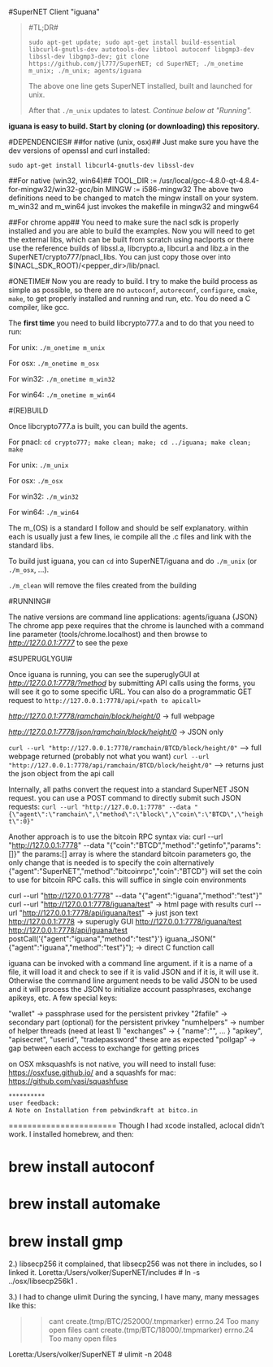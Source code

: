 #SuperNET Client "iguana"

> #TL;DR#
> 
> ```sudo apt-get update; sudo apt-get install build-essential libcurl4-gnutls-dev autotools-dev libtool autoconf libgmp3-dev libssl-dev libgmp3-dev; git clone https://github.com/jl777/SuperNET; cd SuperNET; ./m_onetime m_unix; ./m_unix; agents/iguana```
> 
> The above one line gets SuperNET installed, built and launched for unix. 
> 
> After that ```./m_unix``` updates to latest.
> *Continue below at "Running".*

**iguana is easy to build. Start by cloning (or downloading) this repository.**

#DEPENDENCIES#
##for native (unix, osx)##
Just make sure you have the dev versions of openssl and curl installed:

```sudo apt-get install libcurl4-gnutls-dev libssl-dev```

##For native (win32, win64)##
TOOL_DIR := /usr/local/gcc-4.8.0-qt-4.8.4-for-mingw32/win32-gcc/bin
MINGW := i586-mingw32
The above two definitions need to be changed to match the mingw install on your system. m_win32 and m_win64 just invokes the makefile in mingw32 and mingw64

##For chrome app##
You need to make sure the nacl sdk is properly installed and you are able to build the examples.
Now you will need to get the external libs, which can be built from scratch using naclports or there use the reference builds of libssl.a, libcrypto.a, libcurl.a and libz.a in the SuperNET/crypto777/pnacl_libs. You can just copy those over into $(NACL_SDK_ROOT)/<pepper_dir>/lib/pnacl.


#ONETIME#
Now you are ready to build.
I try to make the build process as simple as possible, so there are no `autoconf`, `autoreconf`, `configure`, `cmake`, `make`, to get properly installed and running and run, etc. You do need a C compiler, like gcc.

The **first time** you need to build libcrypto777.a and to do that you need to run:

For unix: ```./m_onetime m_unix```

For osx: ```./m_onetime m_osx```

For win32: ```./m_onetime m_win32```

For win64: ```./m_onetime m_win64```

#(RE)BUILD

Once libcrypto777.a is built, you can build the agents.

For pnacl: ```cd crypto777; make clean; make; cd ../iguana; make clean; make```

For unix: ```./m_unix```

For osx: ```./m_osx```

For win32: ```./m_win32```

For win64: ```./m_win64```


The m_(OS) is a standard I follow and should be self explanatory. within each is usually just a few lines, ie compile all the .c files and link with the standard libs.

To build just iguana, you can ```cd``` into SuperNET/iguana and do ```./m_unix``` (or ```./m_osx```, ...).

```./m_clean``` will remove the files created from the building

#RUNNING#

The native versions are command line applications: agents/iguana {JSON}
The chrome app pexe requires that the chrome is launched with a command line parameter (tools/chrome.localhost) and then browse to *http://127.0.0.1:7777* to see the pexe

#SUPERUGLYGUI#

Once iguana is running, you can see the superuglyGUI at *http://127.0.0.1:7778/?method*
by submitting API calls using the forms, you will see it go to some specific URL. You can also do a programmatic GET request to ```http://127.0.0.1:7778/api/<path to apicall>```

*http://127.0.0.1:7778/ramchain/block/height/0* -> full webpage

*http://127.0.0.1:7778/json/ramchain/block/height/0* -> JSON only

```curl --url "http://127.0.0.1:7778/ramchain/BTCD/block/height/0"``` --> full webpage returned (probably not what you want)
```curl --url "http://127.0.0.1:7778/api/ramchain/BTCD/block/height/0"``` --> returns just the json object from the api call

Internally, all paths convert the request into a standard SuperNET JSON request. you can use a POST command to directly submit such JSON requests:
```curl --url "http://127.0.0.1:7778" --data "{\"agent\":\"ramchain\",\"method\":\"block\",\"coin\":\"BTCD\",\"height\":0}"```

Another approach is to use the bitcoin RPC syntax via:
 curl --url "http://127.0.0.1:7778" --data "{\"coin\":\"BTCD\",\"method\":\"getinfo\",\"params\":[]}"
the params:[] array is where the standard bitcoin parameters go, the only change that is needed is to specify the coin
alternatively {"agent":"SuperNET","method":"bitcoinrpc","coin":"BTCD"} will set the coin 
to use for bitcoin RPC calls. this will suffice in single coin environments

curl --url "http://127.0.0.1:7778" --data "{\"agent\":\"iguana",\"method\":\"test\"}"
curl --url "http://127.0.0.1:7778/iguana/test" -> html page with results
curl --url "http://127.0.0.1:7778/api/iguana/test" -> just json text
http://127.0.0.1:7778 -> superugly GUI
http://127.0.0.1:7778/iguana/test 
http://127.0.0.1:7778/api/iguana/test
postCall('{"agent":"iguana","method":"test"}'}
iguana_JSON("{\"agent\":\"iguana",\"method\":\"test\"}"); -> direct C function call


iguana can be invoked with a command line argument. if it is a name of a file, it will load it and check to see if it is valid JSON and if it is, it will use it. Otherwise the command line argument needs to be valid JSON to be used and it will process the JSON to initialize account passphrases, exchange apikeys, etc. A few special keys:

"wallet" -> passphrase used for the persistent privkey
"2fafile" -> secondary part (optional) for the persistent privkey
"numhelpers" -> number of helper threads (need at least 1)
"exchanges" -> { "name":"<name of exchange>", ... }
    "apikey", "apisecret", "userid", "tradepassword" these are as expected
    "pollgap" -> gap between each access to exchange for getting prices
    
on OSX mksquashfs is not native, you will need to install fuse: https://osxfuse.github.io/ and a squashfs for mac: https://github.com/vasi/squashfuse

    **********
    user feedback:
    A Note on Installation from pebwindkraft at bitco.in
=======================
Though I had xcode installed, aclocal didn’t work. I installed homebrew, and then:
# brew install autoconf
# brew install automake
# brew install gmp

2.) libsecp256
it complained, that libsecp256 was not there in includes, so I linked it.
Loretta:/Users/volker/SuperNET/includes # ln -s ../osx/libsecp256k1 .

3.) I had to change ulimit
During the syncing, I have many, many messages like this:
>>
>> cant create.(tmp/BTC/252000/.tmpmarker) errno.24 Too many open files
>> cant create.(tmp/BTC/18000/.tmpmarker) errno.24 Too many open files
>>
Loretta:/Users/volker/SuperNET # ulimit -n 2048

